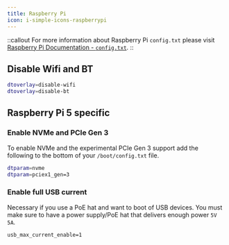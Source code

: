 ```yaml
---
title: Raspberry Pi
icon: i-simple-icons-raspberrypi
---
```


::callout
For more information about Raspberry Pi `config.txt` please visit [Raspberry Pi Documentation - `config.txt`](https://www.raspberrypi.com/documentation/computers/config_txt.html).
::

## Disable Wifi and BT

```bash
dtoverlay=disable-wifi
dtoverlay=disable-bt
```

## Raspberry Pi 5 specific

### Enable NVMe and PCIe Gen 3

To enable NVMe and the experimental PCIe Gen 3 support add the following to the bottom of your `/boot/config.txt` file.

```bash
dtparam=nvme
dtparam=pciex1_gen=3
```

### Enable full USB current

Necessary if you use a PoE hat and want to boot of USB devices. You must make sure to have a power supply/PoE hat that delivers enough power `5V 5A`.

```text
usb_max_current_enable=1

```
